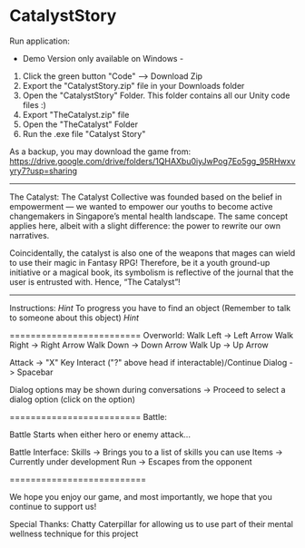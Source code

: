 # CatalystStory
Run application:
- Demo Version only available on Windows -
1) Click the green button "Code" --> Download Zip
2) Export the "CatalystStory.zip" file in your Downloads folder
3) Open the "CatalystStory" Folder. This folder contains all our Unity code files :)
4) Export "TheCatalyst.zip" file 
5) Open the "TheCatalyst" Folder
6) Run the .exe file "Catalyst Story"

As a backup, you may download the game from:
https://drive.google.com/drive/folders/1QHAXbu0iyJwPog7Eo5gg_95RHwxvyry7?usp=sharing

*************************************************************************************************************
The Catalyst:
The Catalyst Collective was founded based on the belief in empowerment — we wanted to empower our 
youths to become active changemakers in Singapore’s mental health landscape. The same concept 
applies here, albeit with a slight difference: the power to rewrite our own narratives.

Coincidentally, the catalyst is also one of the weapons that mages can wield to use their magic in Fantasy 
RPG! Therefore, be it a youth ground-up initiative or a magical book, its symbolism is reflective of the 
journal that the user is entrusted with. Hence, “The Catalyst”!

*************************************************************************************************************
Instructions:
*Hint* To progress you have to find an object (Remember to talk to someone about this object) *Hint*

=========================
Overworld:
Walk Left -> Left Arrow
Walk Right -> Right Arrow
Walk Down -> Down Arrow
Walk Up -> Up Arrow

Attack -> "X" Key
Interact ("?" above head if interactable)/Continue Dialog -> Spacebar

Dialog options may be shown during conversations -> Proceed to select a dialog option (click on the option)

=========================
Battle:

Battle Starts when either hero or enemy attack...

Battle Interface:
Skills -> Brings you to a list of skills you can use
Items -> Currently under development
Run -> Escapes from the opponent

==========================


We hope you enjoy our game, and most importantly, we hope that you continue to support us! 

Special Thanks: Chatty Caterpillar for allowing us to use part of their mental wellness technique for this project
